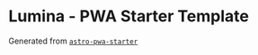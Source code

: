 # Lumina - PWA Starter Template

Generated from [`astro-pwa-starter`](https://github.com/shaunchander/astro-pwa-starter)
